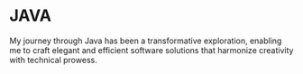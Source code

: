 # JAVA
My journey through Java has been a transformative exploration, enabling me to craft elegant and efficient software solutions that harmonize creativity with technical prowess.
